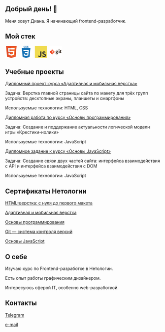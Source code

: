 ## Добрый день! 👋

Меня зовут Диана. Я начинающий frontend-разработчик.

## Мой стек

<div>
  <img src="https://github.com/devicons/devicon/blob/master/icons/html5/html5-original.svg" title="HTML5" alt="HTML" width="40" height="40"/>&nbsp;
  <img src="https://github.com/devicons/devicon/blob/master/icons/css3/css3-plain-wordmark.svg"  title="CSS3" alt="CSS" width="40" height="40"/>&nbsp;
  <img src="https://github.com/devicons/devicon/blob/master/icons/javascript/javascript-original.svg" title="JavaScript" alt="JavaScript" width="40" height="40"/>&nbsp;
  <!-- <img src="https://github.com/devicons/devicon/blob/master/icons/nodejs/nodejs-original-wordmark.svg" title="NodeJS" alt="NodeJS" width="40" height="40"/>&nbsp; -->
  <img src="https://github.com/devicons/devicon/blob/master/icons/git/git-original-wordmark.svg" title="Git" **alt="Git" width="40" height="40"/>
</div>

## Учебные проекты
[Дипломный проект курса «Адаптивная и мобильная вёрстка»](https://github.com/aelain/mq-diplom)

Задача: Верстка главной страницы сайта по макету для трёх групп устройств: десктопные экраны, планшеты и смартфоны

Используемые технологии: HTML, CSS

[Дипломная работа по курсу «Основы программирования»](https://github.com/aelain/pb-diplom)

Задача: Создание и поддержание актуальности логической модели игры «Крестики-нолики»

Используемые технологии: JavaScript

[Дипломное задание к курсу «Основы JavaScript»](https://github.com/aelain/bjs-diplom)

Задача: Создание связи двух частей сайта: интерфейса взаимодействия с АPI и интерфейса взаимодействия с DOM

Используемые технологии: JavaScript


## Сертификаты Нетологии

[HTML-верстка: с нуля до первого макета](certificates/certificate_1.png)

[Адаптивная и мобильная верстка](certificates/certificate_2.png)

[Основы программирования](certificates/certificate_3.png)

[Git — система контроля версий](certificates/certificate_4.png)

[Основы JavaScript](certificates/certificate_5.png)

## О себе

Изучаю курс по Frontend-разработке в Нетологии.

Есть опыт работы графическим дизайнером.

Интересуюсь сферой IT, особенно web-разработкой.

## Контакты

[Telegram](https://t.me/dianaavedisyan)

[e-mail](mailto:diana-avedisyan@mail.ru)
